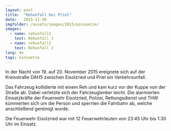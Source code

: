 ```yaml
---
layout: post
title:  "Rehunfall bei Priel"
date:   2015-11-30
imgfolder: /assets/images/2015/einsaetze/
images:
  - name: rehunfall1
    text: Rehunfall 1
  - name: rehunfall2
    text: Rehunfall 2
lang: de
tags: einsaetze
---
```

In der Nacht von 19. auf 20. November 2015 ereignete sich auf der Kreisstraße DAH5 zwischen Eisolzried und Priel ein Verkehrsunfall.

Das Fahrzeug kollidierte mit einem Reh und kam kurz vor der Kuppe von der Straße ab. Dabei verletzte sich der Fahrzeuglenker leicht. Die alarmierten Einsatzkräfte der Feuerwehr Eisolzried, Polizei, Rettungsdienst und THW kümmerten sich um die Person und sperrten die Fahrbahn ab, welche anschließend gereinigt wurde.

Die Feuerwehr Eisolzried war mit 12 Feuerwehrleuten von 23:45 Uhr bis 1:30 Uhr im Einsatz.
